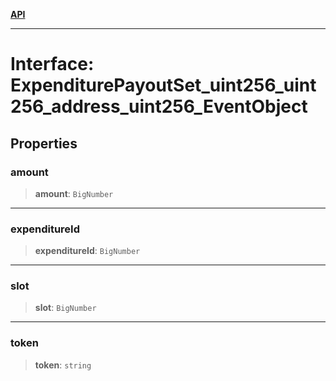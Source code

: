 [**API**](../../../README.md)

***

# Interface: ExpenditurePayoutSet\_uint256\_uint256\_address\_uint256\_EventObject

## Properties

### amount

> **amount**: `BigNumber`

***

### expenditureId

> **expenditureId**: `BigNumber`

***

### slot

> **slot**: `BigNumber`

***

### token

> **token**: `string`
